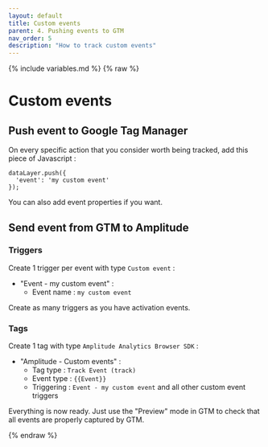 ```yaml
---
layout: default
title: Custom events
parent: 4. Pushing events to GTM
nav_order: 5
description: "How to track custom events"
---
```

{% include variables.md %}
{% raw %}

# Custom events

## Push event to Google Tag Manager
On every specific action that you consider worth being tracked, add this piece of Javascript :
````
dataLayer.push({
  'event': 'my custom event'
});
````
You can also add event properties if you want.

## Send event from GTM to Amplitude

### Triggers
Create 1 trigger per event with type ``Custom event`` :
- "Event - my custom event" :
	* Event name : ``my custom event``

Create as many triggers as you have activation events.

### Tags
Create 1 tag with type ``Amplitude Analytics Browser SDK`` :
- "Amplitude - Custom events" :
	* Tag type : ``Track Event (track)``
	* Event type : ``{{Event}}``
	* Triggering : ``Event - my custom event`` and all other custom event triggers

Everything is now ready.
Just use the "Preview" mode in GTM to check that all events are properly captured by GTM.

{% endraw %}
